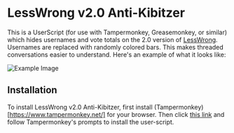 # LessWrong v2.0 Anti-Kibitzer

This is a UserScript (for use with Tampermonkey, Greasemonkey, or similar) which hides usernames and vote totals on the 2.0
version of [LessWrong](https://www.lesswrong.com).  Usernames are replaced with randomly colored bars.  This makes threaded
conversations easier to understand.  Here's an example of what it looks like:

![Example Image](https://raw.githubusercontent.com/mherreshoff/lw-antikibitzer/master/images/lwak1.png)

## Installation

To install LessWrong v2.0 Anti-Kibitzer, first install (Tampermonkey)[https://www.tampermonkey.net/] for your browser.  Then
click [this link](https://github.com/mherreshoff/lw-antikibitzer/raw/master/LessWrong%202.0%20Anti-Kibitzer.user.js) and follow
Tampermonkey's prompts to install the user-script.
